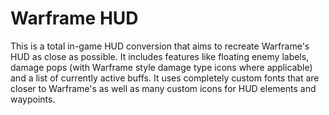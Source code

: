# Warframe HUD

This is a total in-game HUD conversion that aims to recreate Warframe's HUD as close as possible. It includes features like floating enemy labels, damage pops (with Warframe style damage type icons where applicable) and a list of currently active buffs. It uses completely custom fonts that are closer to Warframe's as well as many custom icons for HUD elements and waypoints.
